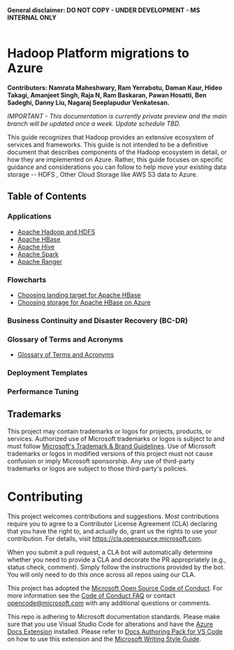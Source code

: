 **General disclaimer: DO NOT COPY - UNDER DEVELOPMENT - MS INTERNAL ONLY** \
&nbsp;

# Hadoop Platform migrations to Azure

**Contributors: Namrata Maheshwary, Ram Yerrabotu, Daman Kaur, Hideo Takagi, Amanjeet Singh, Raja N, Ram Baskaran, Pawan Hosatti, Ben Sadeghi, Danny Liu, Nagaraj Seeplapudur Venkatesan.**

*IMPORTANT - This documentation is currently private preview and the main branch will be updated once a week. Update schedule TBD.*

This guide recognizes that Hadoop provides an extensive ecosystem of services and frameworks. This guide is not intended to be a definitive document that describes components of the Hadoop ecosystem in detail, or how they are implemented on Azure. Rather, this guide focuses on specific guidance and considerations you can follow to help move your existing data storage -- HDFS , Other Cloud Storage like AWS S3 data to Azure.
 
## Table of Contents

### Applications

- [Apache Hadoop and HDFS](docs/hdfs/architecture-and-components.md)
- [Apache HBase](docs/hbase/architecture-and-components.md)
- [Apache Hive](docs/hive/architecture-and-components.md)
- [Apache Spark](docs/spark/architecture-and-components.md)
- [Apache Ranger](docs/ranger/architecture-and-components.md)

### Flowcharts

- [Choosing landing target for Apache HBase](docs/images/flowchart-hbase-azure-landing-targets.png)
- [Choosing storage for Apache HBase on Azure](docs/flowchart-hbase-azure-storage-options.png)


### Business Continuity and Disaster Recovery (BC-DR)  



### Glossary of Terms and Acronyms

- [Glossary of Terms and Acronyms](docs/appendix/glossary.md)

### Deployment Templates

### Performance Tuning  

## Trademarks

This project may contain trademarks or logos for projects, products, or services. Authorized use of Microsoft 
trademarks or logos is subject to and must follow 
[Microsoft's Trademark & Brand Guidelines](https://www.microsoft.com/en-us/legal/intellectualproperty/trademarks/usage/general).
Use of Microsoft trademarks or logos in modified versions of this project must not cause confusion or imply Microsoft sponsorship.
Any use of third-party trademarks or logos are subject to those third-party's policies.

# Contributing

This project welcomes contributions and suggestions.  Most contributions require you to agree to a Contributor License Agreement (CLA) declaring that you have the right to, and actually do, grant us the rights to use your contribution. For details, visit <https://cla.opensource.microsoft.com>.

When you submit a pull request, a CLA bot will automatically determine whether you need to provide a CLA and decorate the PR appropriately (e.g., status check, comment). Simply follow the instructions provided by the bot. You will only need to do this once across all repos using our CLA.

This project has adopted the [Microsoft Open Source Code of Conduct](https://opensource.microsoft.com/codeofconduct/).
For more information see the [Code of Conduct FAQ](https://opensource.microsoft.com/codeofconduct/faq/) or
contact [opencode@microsoft.com](mailto:opencode@microsoft.com) with any additional questions or comments.

This repo is adhering to Microsoft documentation standards. Please make sure that you use Visual Studio Code for alterations and have the [Azure Docs Extension](https://marketplace.visualstudio.com/items?itemName=docsmsft.docs-authoring-pack) installed. Please refer to [Docs Authoring Pack for VS Code](https://docs.microsoft.com/contribute/how-to-write-docs-auth-pack) on how to use this extension and the [Microsoft Writing Style Guide](https://docs.microsoft.com/style-guide/welcome/).
